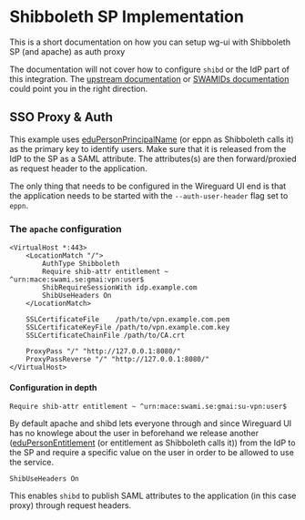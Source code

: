 # Shibboleth SP Implementation

This is a short documentation on how you can setup wg-ui with Shibboleth SP (and apache)
as auth proxy

The documentation will not cover how to configure `shibd` or the IdP part of this integration.
The [upstream documentation](https://wiki.shibboleth.net/confluence/) or
[SWAMIDs
documentation](https://wiki.sunet.se/display/SWAMID/SAML+WebSSO+Service+Provider+Best+Current+Practice)
could point you in the right direction.

## SSO Proxy & Auth

This example uses
[eduPersonPrincipalName](https://www.internet2.edu/media/medialibrary/2013/09/04/internet2-mace-dir-eduperson-201203.html#eduPersonPrincipalName)
(or eppn as Shibboleth calls it) as the  primary key to identify users. Make
sure that it is released from the IdP to the SP as a SAML attribute. The
attributes(s) are then forward/proxied as request header to the application.

The only thing that needs to be configured in the Wireguard UI end is that the
application needs to be started with the `--auth-user-header` flag set to
`eppn`.

### The `apache` configuration

```
<VirtualHost *:443>
    <LocationMatch "/">
        AuthType Shibboleth
        Require shib-attr entitlement ~ ^urn:mace:swami.se:gmai:vpn:user$
        ShibRequireSessionWith idp.example.com
        ShibUseHeaders On
    </LocationMatch>

    SSLCertificateFile    /path/to/vpn.example.com.pem
    SSLCertificateKeyFile /path/to/vpn.example.com.key
    SSLCertificateChainFile /path/to/CA.crt

    ProxyPass "/" "http://127.0.0.1:8080/"
    ProxyPassReverse "/" "http://127.0.0.1:8080/"
</VirtualHost>
```

#### Configuration in depth

```
Require shib-attr entitlement ~ ^urn:mace:swami.se:gmai:su-vpn:user$
```
By default apache and shibd lets everyone through and since Wireguard UI has no
knowlege about the user in beforehand we release another
([eduPersonEntitlement](https://www.internet2.edu/media/medialibrary/2013/09/04/internet2-mace-dir-eduperson-201203.html#eduPersonEntitlement) (or entitlement as Shibboleth calls it))
from the IdP to the SP and require a specific value on the user in order to be
allowed to use the service.

```
ShibUseHeaders On
```

This enables `shibd` to publish SAML attributes to the application (in this case
proxy) through request headers.
